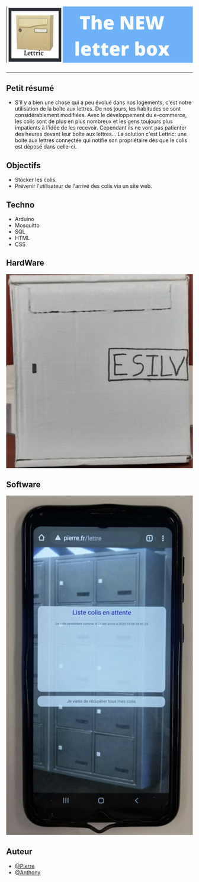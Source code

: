 <h1 align="center">
  <img src="./Assets/header.png" alt="Lettric" />
</h1>

---

## Petit résumé

- S'il y a bien une chose qui a peu évolué dans nos logements, c'est notre utilisation de la boîte aux lettres. De nos jours, les habitudes se sont considérablement modifiées. Avec le développement du e-commerce, les colis sont de plus en plus nombreux et les gens toujours plus impatients à l'idée de les recevoir. Cependant ils ne vont pas patienter des heures devant leur boîte aux lettres... La solution c'est Lettric: une boite aux lettres connectée qui notifie son propriétaire dès que le colis est déposé dans celle-ci.

## Objectifs

- Stocker les colis.
- Prévenir l'utilisateur de l'arrivé des colis via un site web.

## Techno

- Arduino
- Mosquitto
- SQL
- HTML
- CSS

## HardWare
<img src="./Assets/soft.png" alt="Lettric" />

## Software
<img src="./Assets/demo.png" alt="Lettric" />

## Auteur

- [@Pierre](https://github.com/Pierre-Portfolio)
- [@Anthony](https://github.com/Cyd-des-Tenebres)
